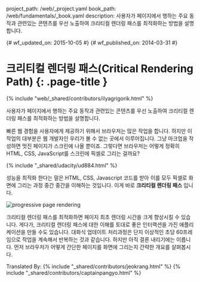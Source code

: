 project_path: /web/_project.yaml
book_path: /web/fundamentals/_book.yaml
description: 사용자가 페이지에서 행하는 주요 동작과 관련있는 콘텐츠를 우선 노출하여 크리티컬 렌더링 패스를 최적화하는 방법을 설명합니다.

{# wf_updated_on: 2015-10-05 #}
{# wf_published_on: 2014-03-31 #}

# 크리티컬 렌더링 패스(Critical Rendering Path) {: .page-title }

{% include "web/_shared/contributors/ilyagrigorik.html" %}

사용자가 페이지에서 행하는 주요 동작과 관련있는 콘텐츠를 우선 노출하여 크리티컬 렌더링 패스를 최적화하는 방법을 설명합니다.

빠른 웹 경험을 사용자에게 제공하기 위해서 브라우저는 많은 작업을 합니다. 하지만 이 작업의 대부분은 웹 개발자인 우리가 볼 수 없는 곳에서 이루어집니다. 그냥 마크업을 작성하면 멋진 페이지가 스크린에 나올 뿐이죠. 그렇다면 브라우저는 어떻게 정확히 HTML, CSS, JavaScript를 스크린에 픽셀로 그리는 걸까요?
  
{% include "_shared/udacity/ud884.html" %}


성능을 최적화 한다는 말은 HTML, CSS, Javascript 코드를 받아 이를 모두 픽셀로 화면에 그리는 과정 중간 중간을 이해하는 것입니다. 이게 바로 **크리티컬 렌더링 패스** 입니다.

<img src="images/progressive-rendering.png" class="center" alt="progressive page rendering">

크리티컬 렌더링 패스를 최적화하면 페이지 최초 렌더링 시간을 크게 향상시킬 수 있습니다. 게다가, 크리티컬 렌더링 패스에 대한 이해를 토대로 좋은 인터랙션을 가진 애플리케이션을 만들 수도 있습니다. 대화식 업데이트 처리과정은 단지 이상적인 초당 60프레임으로 작업을 계속해서 반복하는 것과 같습니다. 하지만 아직 결론 내리기에는 이릅니다. 먼저 브라우저가 어떻게 간단한 페이지를 화면에 그리는지 간략한 개요를 살펴봅시다.

Translated By: 
{% include "_shared/contributors/jeokrang.html" %}
{% include "_shared/contributors/captainpangyo.html" %}
